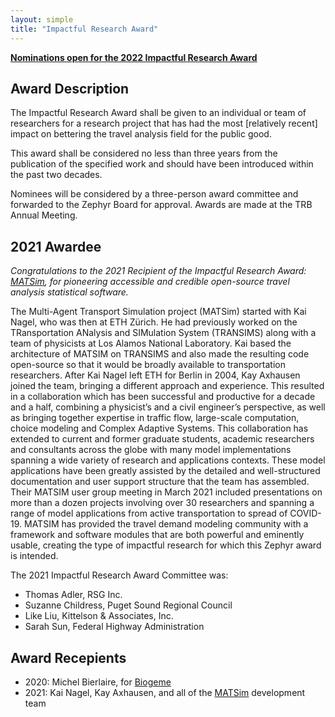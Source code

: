 ```yaml
---
layout: simple
title: "Impactful Research Award"
---
```


[**Nominations open for the 2022 Impactful Research Award**](https://forms.gle/f8XBDaWJpDQUC28r6)

## Award Description

The Impactful Research Award shall be given to an individual or team of researchers for a research project that has had the most [relatively recent] impact on bettering the travel analysis field for the public good.  

This award shall be considered no less than three years from the publication of the specified work and should have been introduced within the past two decades.

Nominees will be considered by a three-person award committee and forwarded to the Zephyr Board for approval.  Awards are made at the TRB Annual Meeting.

## 2021 Awardee

*Congratulations to the 2021 Recipient of the Impactful Research Award: [MATSim](https://matsim.org), for pioneering accessible and credible open-source travel analysis statistical software.*

The Multi-Agent Transport Simulation project (MATSim) started with Kai Nagel, who was then at ETH Zürich. He had previously worked on the TRansportation ANalysis and SIMulation System (TRANSIMS) along with a team of physicists at Los Alamos National Laboratory. Kai based the architecture of MATSIM on TRANSIMS and also made the resulting code open-source so that it would be broadly available to transportation researchers. After Kai Nagel left ETH for Berlin in 2004, Kay Axhausen joined the team, bringing a different approach and experience. This resulted in a collaboration which has been successful and productive for a decade and a half, combining a physicist’s and a civil engineer’s perspective, as well as bringing together expertise in traffic flow, large-scale computation, choice modeling and Complex Adaptive Systems. This collaboration has extended to current and former graduate students, academic researchers and consultants across the globe with many model implementations spanning a wide variety of research and applications contexts. These model applications have been greatly assisted by the detailed and well-structured documentation and user support structure that the team has assembled. Their MATSIM user group meeting in March 2021 included presentations on more than a dozen projects involving over 30 researchers and spanning a range of model applications from active transportation to spread of COVID-19. MATSIM has provided the travel demand modeling community with a framework and software modules that are both powerful and eminently usable, creating the type of impactful research for which this Zephyr award is intended.

The 2021 Impactful Research Award Committee was:  

- Thomas Adler, RSG Inc.    
- Suzanne Childress, Puget Sound Regional Council    
- Like Liu, Kittelson & Associates, Inc.
- Sarah Sun, Federal Highway Administration

## Award Recepients

- 2020: Michel Bierlaire, for [Biogeme](https://biogeme.epfl.ch/)
- 2021: Kai Nagel, Kay Axhausen, and all of the [MATSim](https://matsim.org) development team
